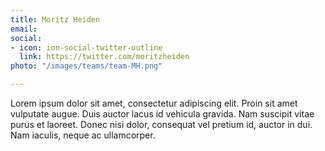 ```yaml
---
title: Moritz Heiden
email:
social:
- icon: ion-social-twitter-outline
  link: https://twitter.com/moritzheiden
photo: "/images/teams/team-MH.png"

---
```

Lorem ipsum dolor sit amet, consectetur adipiscing elit. Proin sit amet vulputate augue. Duis auctor lacus id vehicula gravida. Nam suscipit vitae purus et laoreet.
Donec nisi dolor, consequat vel pretium id, auctor in dui. Nam iaculis, neque ac ullamcorper.